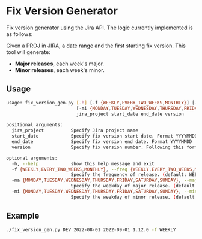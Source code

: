 # Fix Version Generator

Fix version generator using the Jira API. The logic currently implemented is as follows:

Given a PROJ in JIRA, a date range and the first starting fix version. This tool will generate:

- **Major releases**, each week's major.
- **Minor releases**, each week's minor.

## Usage

```sh
usage: fix_version_gen.py [-h] [-f {WEEKLY,EVERY_TWO_WEEKS,MONTHLY}] [-ma {MONDAY,TUESDAY,WEDNESDAY,THURSDAY,FRIDAY,SATURDAY,SUNDAY}]
                          [-mi {MONDAY,TUESDAY,WEDNESDAY,THURSDAY,FRIDAY,SATURDAY,SUNDAY}]
                          jira_project start_date end_date version

positional arguments:
  jira_project          Specify Jira project name
  start_date            Specify fix version start date. Format YYYYMMDD
  end_date              Specify fix version end date. Format YYYYMMDD
  version               Specify fix version number. Following this format: 'Feature.Mayor.Minor'. Example: 1.1.0

optional arguments:
  -h, --help            show this help message and exit
  -f {WEEKLY,EVERY_TWO_WEEKS,MONTHLY}, --freq {WEEKLY,EVERY_TWO_WEEKS,MONTHLY}
                        Specify the frequency of release. (default: WEEKLY)
  -ma {MONDAY,TUESDAY,WEDNESDAY,THURSDAY,FRIDAY,SATURDAY,SUNDAY}, --major {MONDAY,TUESDAY,WEDNESDAY,THURSDAY,FRIDAY,SATURDAY,SUNDAY}
                        Specify the weekday of major release. (default: MONDAY)
  -mi {MONDAY,TUESDAY,WEDNESDAY,THURSDAY,FRIDAY,SATURDAY,SUNDAY}, --minor {MONDAY,TUESDAY,WEDNESDAY,THURSDAY,FRIDAY,SATURDAY,SUNDAY}
                        Specify the weekday of minor release. (default: THURSDAY)
```

## Example

```bash
./fix_version_gen.py DEV 2022-08-01 2022-09-01 1.12.0 -f WEEKLY
```
